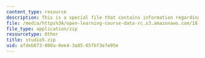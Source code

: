```yaml
---
content_type: resource
description: This is a special file that contains information regarding studio 5.
file: /media/https%3A/open-learning-course-data-rc.s3.amazonaws.com/18-05-introduction-to-probability-and-statistics-spring-2014/afdeb873000a0ee43a8565fbf3e7e95e_studio5.zip
file_type: application/zip
resourcetype: Other
title: studio5.zip
uid: afdeb873-000a-0ee4-3a85-65fbf3e7e95e
---
```

